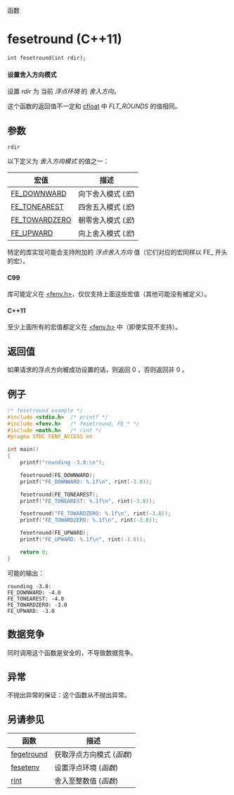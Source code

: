 函数

# fesetround (C++11)

`int fesetround(int rdir);`

#### 设置舍入方向模式

设置 _rdir_ 为 当前 _浮点环境_ 的 _舍入方向_。

这个函数的返回值不一定和 [cfloat](../cfloat/README.md) 中 _FLT_ROUNDS_ 的值相同。


## 参数

`rdir`

以下定义为 _舍入方向模式_ 的值之一：

宏值                               | 描述
---------------------------------- | -------------------
[FE\_DOWNWARD](FE_DOWNWARD.md)     | 向下舍入模式 (_宏_)
[FE\_TONEAREST](FE_TONEAREST.md)   | 四舍五入模式 (_宏_)
[FE\_TOWARDZERO](FE_TOWARDZERO.md) | 朝零舍入模式 (_宏_)
[FE\_UPWARD](FE_UPWARD.md)         | 向上舍入模式 (_宏_)

特定的库实现可能会支持附加的 _浮点舍入方向_ 值（它们对应的宏同样以 FE_ 开头的宏）。

#### C99

库可能定义在 [\<fenv.h\>](README.md)，仅仅支持上面这些宏值（其他可能没有被定义）。

#### C++11

至少上面所有的宏值都定义在 [\<fenv.h\>](README.md) 中（即使实现不支持）。


## 返回值

如果请求的浮点方向被成功设置的话，则返回 0 ，否则返回非 0 。


## 例子

```cpp
/* fesetround example */
#include <stdio.h>	/* printf */
#include <fenv.h>	/* fesetround, FE_* */
#include <math.h>	/* rint */
#pragma STDC FENV_ACCESS on

int main()
{
	printf("rounding -3.8:\n");

	fesetround(FE_DOWNWARD);
	printf("FE_DOWNWARD: %.1f\n", rint(-3.8));

	fesetround(FE_TONEAREST);
	printf("FE_TONEAREST: %.1f\n", rint(-3.8));

	fesetround("FE_TOWARDZERO: %.1f\n", rint(-3.8));
	printf("FE_TOWARDZERO: %.1f\n", rint(-3.8));

	fesetround(FE_UPWARD);
	printf("FE_UPWARD: %.1f\n", rint(-3.8));

	return 0;
}
```

可能的输出：  
```
rounding -3.8:
FE_DOWNWARD: -4.0
FE_TONEAREST: -4.0
FE_TOWARDZERO: -3.0
FE_UPWARD: -3.0
```


## 数据竞争

同时调用这个函数是安全的，不导致数据竞争。


## 异常

不抛出异常的保证：这个函数从不抛出异常。  


## 另请参见

函数                        | 描述
--------------------------- | -------------------------
[fegetround](fegetround.md) | 获取浮点方向模式 (_函数_)
[fesetenv](fesetenv.md)     | 设置浮点环境 (_函数_)
[rint](../cmath/rint.md)    | 舍入至整数值 (_函数_)
